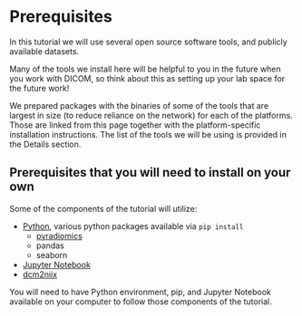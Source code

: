# Prerequisites

In this tutorial we will use several open source software tools, and publicly available datasets.

Many of the tools we install here will be helpful to you in the future when you work with DICOM, so think about this as setting up your lab space for the future work!

We prepared packages with the binaries of some of the tools that are largest in size \(to reduce reliance on the network\) for each of the platforms. Those are linked from this page together with the platform-specific installation instructions. The list of the tools we will be using is provided in the Details section.

## Prerequisites that you will need to install on your own

Some of the components of the tutorial will utilize:

* [Python](https://www.python.org/), various python packages available via `pip install`
  * [pyradiomics](https://pyradiomics.readthedocs.io/en/latest/)
  * pandas
  * seaborn 
* [Jupyter Notebook](http://jupyter.org/)
* [dcm2niix](https://github.com/rordenlab/dcm2niix)

You will need to have Python environment, pip, and Jupyter Notebook available on your computer to follow those components of the tutorial.

